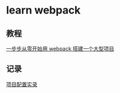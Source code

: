 # learn webpack

## 教程

[一步步从零开始用 webpack 搭建一个大型项目](https://juejin.im/post/5de06aa851882572d672c1ad#heading-64)

## 记录

[项目配置实录](https://docs.qq.com/doc/DZm5rbW56empFSlFz)